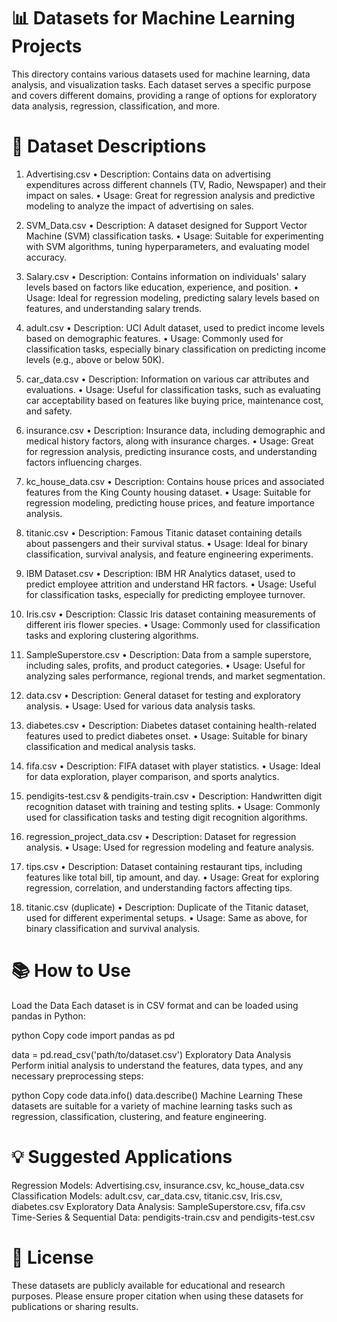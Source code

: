 # 📊 Datasets for Machine Learning Projects
This directory contains various datasets used for machine learning, data analysis, and visualization tasks. Each dataset serves a specific purpose and covers different domains, providing a range of options for exploratory data analysis, regression, classification, and more.

# 📁 Dataset Descriptions
1)	Advertising.csv
•	Description: Contains data on advertising expenditures across different channels (TV, Radio, Newspaper) and their impact on sales.
•	Usage: Great for regression analysis and predictive modeling to analyze the impact of advertising on sales.

2)	SVM_Data.csv
•	Description: A dataset designed for Support Vector Machine (SVM) classification tasks.
•	Usage: Suitable for experimenting with SVM algorithms, tuning hyperparameters, and evaluating model accuracy.

4)	Salary.csv
•	Description: Contains information on individuals' salary levels based on factors like education, experience, and position.
•	Usage: Ideal for regression modeling, predicting salary levels based on features, and understanding salary trends.

6)	adult.csv
•	Description: UCI Adult dataset, used to predict income levels based on demographic features.
•	Usage: Commonly used for classification tasks, especially binary classification on predicting income levels (e.g., above or below 50K).

8)	car_data.csv
•	Description: Information on various car attributes and evaluations.
•	Usage: Useful for classification tasks, such as evaluating car acceptability based on features like buying price, maintenance cost, and safety.

10)	insurance.csv
•	Description: Insurance data, including demographic and medical history factors, along with insurance charges.
•	Usage: Great for regression analysis, predicting insurance costs, and understanding factors influencing charges.

12)	kc_house_data.csv
•	Description: Contains house prices and associated features from the King County housing dataset.
•	Usage: Suitable for regression modeling, predicting house prices, and feature importance analysis.

14)	titanic.csv
•	Description: Famous Titanic dataset containing details about passengers and their survival status.
•	Usage: Ideal for binary classification, survival analysis, and feature engineering experiments.

16)	IBM Dataset.csv
•	Description: IBM HR Analytics dataset, used to predict employee attrition and understand HR factors.
•	Usage: Useful for classification tasks, especially for predicting employee turnover.

18)	Iris.csv
•	Description: Classic Iris dataset containing measurements of different iris flower species.
•	Usage: Commonly used for classification tasks and exploring clustering algorithms.

20)	SampleSuperstore.csv
•	Description: Data from a sample superstore, including sales, profits, and product categories.
•	Usage: Useful for analyzing sales performance, regional trends, and market segmentation.

22)	data.csv
•	Description: General dataset for testing and exploratory analysis.
•	Usage: Used for various data analysis tasks.

24)	diabetes.csv
•	Description: Diabetes dataset containing health-related features used to predict diabetes onset.
•	Usage: Suitable for binary classification and medical analysis tasks.

26)	fifa.csv
•	Description: FIFA dataset with player statistics.
•	Usage: Ideal for data exploration, player comparison, and sports analytics.

28)	pendigits-test.csv & pendigits-train.csv
•	Description: Handwritten digit recognition dataset with training and testing splits.
•	Usage: Commonly used for classification tasks and testing digit recognition algorithms.

30)	regression_project_data.csv
•	Description: Dataset for regression analysis.
•	Usage: Used for regression modeling and feature analysis.

32)	tips.csv
•	Description: Dataset containing restaurant tips, including features like total bill, tip amount, and day.
•	Usage: Great for exploring regression, correlation, and understanding factors affecting tips.

34)	titanic.csv (duplicate)
•	Description: Duplicate of the Titanic dataset, used for different experimental setups.
•	Usage: Same as above, for binary classification and survival analysis.


# 📚 How to Use
Load the Data
Each dataset is in CSV format and can be loaded using pandas in Python:

python
Copy code
import pandas as pd

data = pd.read_csv('path/to/dataset.csv')
Exploratory Data Analysis
Perform initial analysis to understand the features, data types, and any necessary preprocessing steps:

python
Copy code
data.info()
data.describe()
Machine Learning
These datasets are suitable for a variety of machine learning tasks such as regression, classification, clustering, and feature engineering.

# 💡 Suggested Applications
Regression Models: Advertising.csv, insurance.csv, kc_house_data.csv
Classification Models: adult.csv, car_data.csv, titanic.csv, Iris.csv, diabetes.csv
Exploratory Data Analysis: SampleSuperstore.csv, fifa.csv
Time-Series & Sequential Data: pendigits-train.csv and pendigits-test.csv
# 📄 License
These datasets are publicly available for educational and research purposes. Please ensure proper citation when using these datasets for publications or sharing results.
